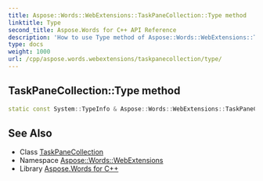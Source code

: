 ```yaml
---
title: Aspose::Words::WebExtensions::TaskPaneCollection::Type method
linktitle: Type
second_title: Aspose.Words for C++ API Reference
description: 'How to use Type method of Aspose::Words::WebExtensions::TaskPaneCollection class in C++.'
type: docs
weight: 1000
url: /cpp/aspose.words.webextensions/taskpanecollection/type/
---
```

## TaskPaneCollection::Type method




```cpp
static const System::TypeInfo & Aspose::Words::WebExtensions::TaskPaneCollection::Type()
```

## See Also

* Class [TaskPaneCollection](../)
* Namespace [Aspose::Words::WebExtensions](../../)
* Library [Aspose.Words for C++](../../../)

